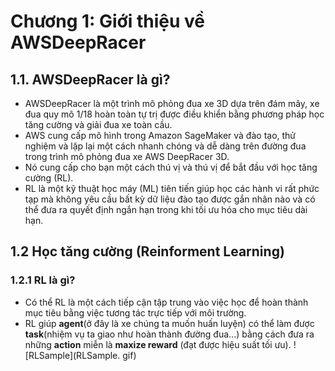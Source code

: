 # Chương 1: Giới thiệu về AWSDeepRacer

## 1.1. AWSDeepRacer là gì?
- AWSDeepRacer là một trình mô phỏng đua xe 3D dựa trên đám mây, xe đua quy mô 1/18 hoàn toàn tự trị được điều khiển bằng phương pháp học tăng cường và giải đua xe toàn cầu.
- AWS cung cấp mô hình trong Amazon SageMaker và đào tạo, thử nghiệm và lặp lại một cách nhanh chóng và dễ dàng trên đường đua trong trình mô phỏng đua xe AWS DeepRacer 3D.
- Nó cung cấp cho bạn một cách thú vị và thú vị để bắt đầu với học tăng cường (RL). 
- RL là một kỹ thuật học máy (ML) tiên tiến giúp học các hành vi rất phức tạp mà không yêu cầu bất kỳ dữ liệu đào tạo được gắn nhãn nào và có thể đưa ra quyết định ngắn hạn trong khi tối ưu hóa cho mục tiêu dài hạn.

## 1.2 Học tăng cường (Reinforment Learning)

### 1.2.1 RL là gì?
- Có thể RL là một cách tiếp cận tập trung vào việc học để hoàn thành mục tiêu bằng việc tương tác trực tiếp với môi trường.
- RL giúp **agent**(ở đây là xe chúng ta muốn huấn luyện) có thể làm được **task**(nhiệm vụ ta giao như hoàn thành đường đua...) bằng cách đưa ra những **action** miễn là **maxize reward** (đạt được hiệu suất tối ưu).
![RLSample](RLSample. gif)